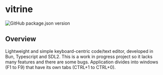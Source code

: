 # vitrine

![GitHub package.json version](https://img.shields.io/github/package-json/v/pkunv/vitrine)

## Overview

Lightweight and simple keyboard-centric code/text editor, developed in Bun, Typescript and SDL2.
This is a work in progress project so it lacks many features and there are some bugs.
Application divides into windows (F1 to F9) that have its own tabs (CTRL+1 to CTRL+0).











